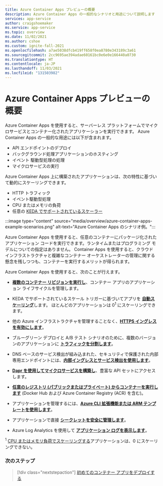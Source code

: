 ```yaml
---
title: Azure Container Apps プレビューの概要
description: Azure Container Apps の一般的なシナリオと用途について説明します
services: app-service
author: craigshoemaker
ms.service: app-service
ms.topic: overview
ms.date: 11/02/2021
ms.author: cshoe
ms.custom: ignite-fall-2021
ms.openlocfilehash: a7ae5038dfcb419ff658f0ea8780e343189c3a61
ms.sourcegitcommit: 2cc9695ae394adae60161bc0e6e0e166440a0730
ms.translationtype: HT
ms.contentlocale: ja-JP
ms.lasthandoff: 11/03/2021
ms.locfileid: "131503982"
---
```

# <a name="azure-container-apps-preview-overview"></a>Azure Container Apps プレビューの概要

Azure Container Apps を使用すると、サーバーレス プラットフォームでマイクロサービスとコンテナー化されたアプリケーションを実行できます。 Azure Container Apps の一般的な用途には以下が含まれます。

- API エンドポイントのデプロイ
- バックグラウンド処理アプリケーションのホスティング
- イベント 駆動型処理の処理
- マイクロサービスの実行

Azure Container Apps 上に構築されたアプリケーションは、次の特性に基づいて動的にスケーリングできます。

- HTTP トラフィック
- イベント駆動型処理
- CPU またはメモリの負荷
- 任意の [KEDA でサポートされているスケーラー](https://keda.sh/docs/scalers/)

:::image type="content" source="media/overview/azure-container-apps-example-scenarios.png" alt-text="Azure Container Apps のシナリオ例。":::

Azure Container Apps を使用すると、任意のコンテナーにパッケージ化されたアプリケーション コードを実行できます。ランタイムまたはプログラミング モデルについての指定はありません。 Container Apps を使用すると、クラウド インフラストラクチャと複雑なコンテナー オーケストレーターの管理に関する懸念を残しつつも、コンテナーを実行するメリットが得られます。

Azure Container Apps を使用すると、次のことが行えます。

- [**複数のコンテナー リビジョンを実行し**](application-lifecycle-management.md)、コンテナー アプリのアプリケーション ライフサイクルを管理します。

- KEDA でサポートされているスケール トリガーに基づいてアプリを [**自動スケーリング**](scale-app.md)します。 ほとんどのアプリケーションは 0<sup>1</sup> にスケーリングできます。

- 他の Azure インフラストラクチャを管理することなく、[**HTTPS イングレスを有効にします**](ingress.md)。

- ブルーグリーン デプロイと A/B テスト シナリオのために、複数のバージョンのアプリケーションに [**トラフィックを分割します**](revisions.md)。

- DNS ベースのサービス検出が組み込まれた、セキュリティで保護された内部専用エンドポイントには、[**内部イングレスとサービス検出を使用します**](connect-apps.md)。

- [**Dapr を使用してマイクロサービスを構築し**](microservices.md)、豊富な API セットにアクセスします。

- [**任意のレジストリ (パブリックまたはプライベート) からコンテナーを実行します**](containers.md) (Docker Hub および Azure Container Registry (ACR) を含む)。

- アプリケーションを管理するには、[**Azure CLI 拡張機能または ARM テンプレートを使用します**](get-started.md)。

- アプリケーションで直接 [**シークレットを安全に管理します**](secure-app.md)。

- Azure Log Analytics を使用して [**アプリケーション ログを表示します**](monitor.md)。

<sup>1</sup> [CPU またはメモリ負荷でスケーリングする](scale-app.md)アプリケーションは、0 にスケーリングできない。

### <a name="next-steps"></a>次のステップ

> [!div class="nextstepaction"]
> [初めてのコンテナー アプリをデプロイする](get-started.md)
